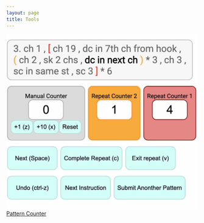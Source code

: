 ```yaml
---
layout: page
title: Tools
---
```

<div class="tools">
  <a href="https://goldinvo.com/pattern-counter"><div class="card">
    <img src="assets/pattern-counter.jpg">
    <span>Pattern Counter</span>
  </div></a>
</div>

